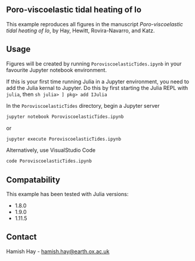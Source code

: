 ## Poro-viscoelastic tidal heating of Io

This example reproduces all figures in the manuscript _Poro-viscoelastic tidal heating of Io_, by Hay, Hewitt, Rovira-Navarro, and Katz.

<!-- USAGE EXAMPLES -->
## Usage

Figures will be created by running `PoroviscoelasticTides.ipynb` in your favourite Jupyter notebook environment. 

If this is your first time running Julia in a Jupyter environment, you need to add the Julia kernal to Jupyter. Do this by first starting the Julia REPL with `julia`, then
    ```sh
    julia> ]
    pkg> add IJulia
    ```

In the `PoroviscoelasticTides` directory, begin a Jupyter server 
   ```sh
   jupyter notebook PoroviscoelasticTides.ipynb
   ```
or 
   ```sh
   jupyter execute PoroviscoelasticTides.ipynb
   ```
Alternatively, use VisualStudio Code
   ```sh
   code PoroviscoelasticTides.ipynb
   ```

## Compatability 

This example has been tested with Julia versions:
- 1.8.0
- 1.9.0
- 1.11.5

<!-- CONTACT -->
## Contact

Hamish Hay - hamish.hay@earth.ox.ac.uk

